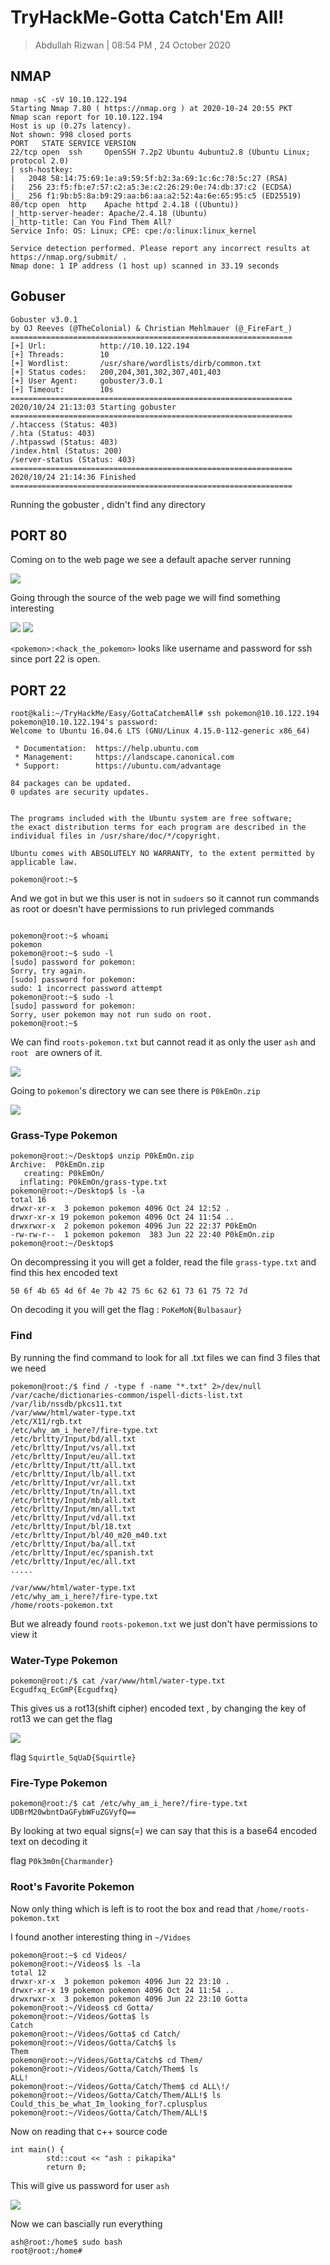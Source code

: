 # TryHackMe-Gotta Catch'Em All!

>Abdullah Rizwan | 08:54 PM , 24 October 2020

## NMAP

```
nmap -sC -sV 10.10.122.194                                                                              
Starting Nmap 7.80 ( https://nmap.org ) at 2020-10-24 20:55 PKT                                                                                     
Nmap scan report for 10.10.122.194                                        
Host is up (0.27s latency).                                               
Not shown: 998 closed ports                                               
PORT   STATE SERVICE VERSION                                              
22/tcp open  ssh     OpenSSH 7.2p2 Ubuntu 4ubuntu2.8 (Ubuntu Linux; protocol 2.0)                                                                   
| ssh-hostkey:                       
|   2048 58:14:75:69:1e:a9:59:5f:b2:3a:69:1c:6c:78:5c:27 (RSA)                                                                                      
|   256 23:f5:fb:e7:57:c2:a5:3e:c2:26:29:0e:74:db:37:c2 (ECDSA)                                                                                     
|_  256 f1:9b:b5:8a:b9:29:aa:b6:aa:a2:52:4a:6e:65:95:c5 (ED25519)                                                                                   
80/tcp open  http    Apache httpd 2.4.18 ((Ubuntu))                                                                                                 
|_http-server-header: Apache/2.4.18 (Ubuntu)                              
|_http-title: Can You Find Them All?                                      
Service Info: OS: Linux; CPE: cpe:/o:linux:linux_kernel                                                                                             

Service detection performed. Please report any incorrect results at https://nmap.org/submit/ .                                                      
Nmap done: 1 IP address (1 host up) scanned in 33.19 seconds   

```
## Gobuser

```
Gobuster v3.0.1
by OJ Reeves (@TheColonial) & Christian Mehlmauer (@_FireFart_)
===============================================================
[+] Url:            http://10.10.122.194
[+] Threads:        10
[+] Wordlist:       /usr/share/wordlists/dirb/common.txt
[+] Status codes:   200,204,301,302,307,401,403
[+] User Agent:     gobuster/3.0.1
[+] Timeout:        10s
===============================================================
2020/10/24 21:13:03 Starting gobuster
===============================================================
/.htaccess (Status: 403)
/.hta (Status: 403)
/.htpasswd (Status: 403)
/index.html (Status: 200)
/server-status (Status: 403)
===============================================================
2020/10/24 21:14:36 Finished
===============================================================

```
Running the gobuster , didn't find any directory 

## PORT 80

Coming on to the web page we see a default apache server running 

<img src="https://imgur.com/R9Ef1LC.png"/>

Going through the source of the web page we will find something interesting


<img src="https://imgur.com/BmV9tVZ.png"/>

<img src="https://imgur.com/yJJa6Cv.png"/>

`<pokemon>:<hack_the_pokemon>` looks like username and password for ssh since port 22 is open.

## PORT 22

```
root@kali:~/TryHackMe/Easy/GottaCatchemAll# ssh pokemon@10.10.122.194
pokemon@10.10.122.194's password: 
Welcome to Ubuntu 16.04.6 LTS (GNU/Linux 4.15.0-112-generic x86_64)

 * Documentation:  https://help.ubuntu.com
 * Management:     https://landscape.canonical.com
 * Support:        https://ubuntu.com/advantage

84 packages can be updated.
0 updates are security updates.


The programs included with the Ubuntu system are free software;
the exact distribution terms for each program are described in the
individual files in /usr/share/doc/*/copyright.

Ubuntu comes with ABSOLUTELY NO WARRANTY, to the extent permitted by
applicable law.

pokemon@root:~$ 

```
And we got in but we this user is not in `sudoers` so it cannot run commands as root or doesn't have permissions to run privleged commands

```

pokemon@root:~$ whoami
pokemon
pokemon@root:~$ sudo -l
[sudo] password for pokemon: 
Sorry, try again.
[sudo] password for pokemon: 
sudo: 1 incorrect password attempt
pokemon@root:~$ sudo -l
[sudo] password for pokemon: 
Sorry, user pokemon may not run sudo on root.
pokemon@root:~$ 

```
We can find `roots-pokemon.txt` but cannot read it as only the user `ash` and `root ` are owners of it.

<img src="https://imgur.com/YWg2htw.png"/>

Going to `pokemon`'s directory we can see there is `P0kEmOn.zip` 

<img src="https://imgur.com/nhjLvu1.png"/>

### Grass-Type Pokemon 
```
pokemon@root:~/Desktop$ unzip P0kEmOn.zip 
Archive:  P0kEmOn.zip
   creating: P0kEmOn/
  inflating: P0kEmOn/grass-type.txt  
pokemon@root:~/Desktop$ ls -la
total 16
drwxr-xr-x  3 pokemon pokemon 4096 Oct 24 12:52 .
drwxr-xr-x 19 pokemon pokemon 4096 Oct 24 11:54 ..
drwxrwxr-x  2 pokemon pokemon 4096 Jun 22 22:37 P0kEmOn
-rw-rw-r--  1 pokemon pokemon  383 Jun 22 22:40 P0kEmOn.zip
pokemon@root:~/Desktop$ 

```
On decompressing it you will get a folder, read the file `grass-type.txt` and find this hex encoded text

```
50 6f 4b 65 4d 6f 4e 7b 42 75 6c 62 61 73 61 75 72 7d

```
On decoding it you will get the flag : `PoKeMoN{Bulbasaur}`





### Find 

By running the find command to look for all .txt files we can find 3 files that we need 
```
pokemon@root:/$ find / -type f -name "*.txt" 2>/dev/null                                                                                            
/var/cache/dictionaries-common/ispell-dicts-list.txt                                                                                                
/var/lib/nssdb/pkcs11.txt                                                                                                                           
/var/www/html/water-type.txt                                                                                                                        
/etc/X11/rgb.txt                                                                                                                                    
/etc/why_am_i_here?/fire-type.txt                                                                                                                   
/etc/brltty/Input/bd/all.txt                                                                                                                        
/etc/brltty/Input/vs/all.txt                                                                                                                        
/etc/brltty/Input/eu/all.txt                                                                                                                        
/etc/brltty/Input/tt/all.txt                                                                                                                        
/etc/brltty/Input/lb/all.txt                                                                                                                        
/etc/brltty/Input/vr/all.txt                                                                                                                        
/etc/brltty/Input/tn/all.txt                                                                                                                        
/etc/brltty/Input/mb/all.txt                                                                                                                        
/etc/brltty/Input/mn/all.txt                                                                                                                        
/etc/brltty/Input/vd/all.txt                                                                                                                        
/etc/brltty/Input/bl/18.txt                                                                                                                         
/etc/brltty/Input/bl/40_m20_m40.txt                                                                                                                 
/etc/brltty/Input/ba/all.txt                                                                                                                        
/etc/brltty/Input/ec/spanish.txt                                                                                                                    
/etc/brltty/Input/ec/all.txt           
.....

```
```
/var/www/html/water-type.txt
/etc/why_am_i_here?/fire-type.txt 
/home/roots-pokemon.txt
```
But we already found `roots-pokemon.txt` we just don't have permissions to view it


### Water-Type Pokemon
```
pokemon@root:/$ cat /var/www/html/water-type.txt
Ecgudfxq_EcGmP{Ecgudfxq}
```
This gives us a rot13(shift cipher) encoded text , by changing the key of rot13 we can get the flag


<img src="https://imgur.com/Ms1lu4Z.png"/>

flag `Squirtle_SqUaD{Squirtle}`


### Fire-Type Pokemon

```
pokemon@root:/$ cat /etc/why_am_i_here?/fire-type.txt 
UDBrM20wbntDaGFybWFuZGVyfQ==

```

By looking at two equal signs(=) we can say that this is a base64 encoded text on decoding it

flag `P0k3m0n{Charmander}`


### Root's Favorite Pokemon

Now only thing which is left is to root the box and read that `/home/roots-pokemon.txt`

I found another interesting thing in `~/Vidoes`

```
pokemon@root:~$ cd Videos/
pokemon@root:~/Videos$ ls -la
total 12
drwxr-xr-x  3 pokemon pokemon 4096 Jun 22 23:10 .
drwxr-xr-x 19 pokemon pokemon 4096 Oct 24 11:54 ..
drwxrwxr-x  3 pokemon pokemon 4096 Jun 22 23:10 Gotta
pokemon@root:~/Videos$ cd Gotta/
pokemon@root:~/Videos/Gotta$ ls
Catch
pokemon@root:~/Videos/Gotta$ cd Catch/
pokemon@root:~/Videos/Gotta/Catch$ ls
Them
pokemon@root:~/Videos/Gotta/Catch$ cd Them/
pokemon@root:~/Videos/Gotta/Catch/Them$ ls
ALL!
pokemon@root:~/Videos/Gotta/Catch/Them$ cd ALL\!/
pokemon@root:~/Videos/Gotta/Catch/Them/ALL!$ ls
Could_this_be_what_Im_looking_for?.cplusplus
pokemon@root:~/Videos/Gotta/Catch/Them/ALL!$ 

```
Now on reading that c++ source code

```
int main() {
        std::cout << "ash : pikapika"
        return 0;

```
This will give us password for user `ash`



<img src="https://imgur.com/JJpAryg.png"/>

Now we can bascially run everything

```
ash@root:/home$ sudo bash
root@root:/home# 
```